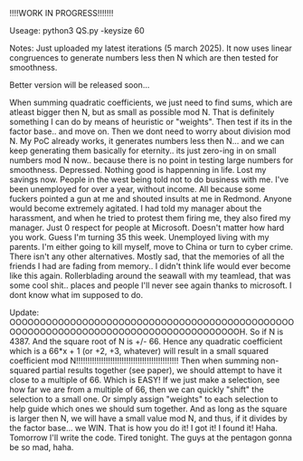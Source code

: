 !!!!WORK IN PROGRESS!!!!!!!

Useage: python3 QS.py -keysize 60

Notes: Just uploaded my latest iterations (5 march 2025). It now uses linear congruences to generate numbers less then N which are then tested for smoothness.

Better version will be released soon...

When summing quadratic coefficients, we just need to find sums, which are atleast bigger then N, but as small as possible mod N. That is definitely something I can do by means of heuristic or "weights". Then test if its in the factor base.. and move on. Then we dont need to worry about division mod N. My PoC already works, it generates numbers less then N... and we can keep generating them basically for eternity.. its just zero-ing in on small numbers mod N now.. because there is no point in testing large numbers for smoothness. Depressed. Nothing good is happenning in life. Lost my savings now. People in the west being told not to do business with me. I've been unemployed for over a year, without income.  All because some fuckers pointed a gun at me and shouted insults at me in Redmond. Anyone would become extremely agitated. I had told my manager about the harassment, and when he tried to protest them firing me, they also fired my manager. Just 0 respect for people at Microsoft. Doesn't matter how hard you work. Guess I'm turning 35 this week. Unemployed living with my parents. I'm either going to kill myself, move to China or turn to cyber crime. There isn't any other alternatives. Mostly sad, that the memories of all the friends I had are fading from memory..  I didn't think life would ever become like this again. Rollerblading around the seawall with my teamlead, that was some cool shit.. places and people I'll never see again thanks to microsoft. I dont know what im supposed to do.

Update: OOOOOOOOOOOOOOOOOOOOOOOOOOOOOOOOOOOOOOOOOOOOOOOOOOOOOOOOOOOOOOOOOOOOOOOOOOOOOOOOOOOOOH. So if N is 4387. And the square root of N is +/- 66. Hence any quadratic coefficient which is a 66*x + 1 (or +2, +3, whatever) will result in a small squared coefficient mod N!!!!!!!!!!!!!!!!!!!!!!!!!!!!!!!!!!!!!!!!!!!!! Then when summing non-squared partial results together (see paper), we should attempt to have it close to a multiple of 66. Which is EASY! If we just make a selection, see how far we are from a multiple of 66, then we can quickly "shift" the selection to a small one. Or simply assign "weights" to each selection to help guide which ones we should sum together. And as long as the square is larger then N, we will have a small value mod N, and thus, if it divides by the factor base... we WIN. That is how you do it! I got it! I found it! Haha. Tomorrow I'll write the code. Tired tonight. The guys at the pentagon gonna be so mad, haha.





